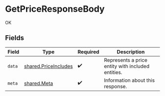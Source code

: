 # GetPriceResponseBody

OK


## Fields

| Field                                                        | Type                                                         | Required                                                     | Description                                                  |
| ------------------------------------------------------------ | ------------------------------------------------------------ | ------------------------------------------------------------ | ------------------------------------------------------------ |
| `data`                                                       | [shared.PriceIncludes](../../models/shared/priceincludes.md) | :heavy_check_mark:                                           | Represents a price entity with included entities.            |
| `meta`                                                       | [shared.Meta](../../models/shared/meta.md)                   | :heavy_check_mark:                                           | Information about this response.                             |